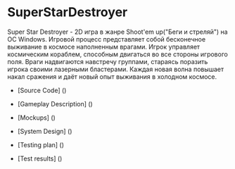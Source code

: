 # SuperStarDestroyer

Super Star Destroyer - 2D игра в жанре Shoot'em up("Беги и стреляй") на ОС Windows. Игровой процесс представляет собой бесконечное выживание в космосе наполненным врагами. Игрок управляет космическим кораблем, способным двигаться во все стороны игрового поля. Враги надвигаются навстречу группами, стараясь поразить игрока своими лазерными бластерами. Каждая новая волна повышает накал сражения и даёт новый опыт выживания в холодном космосе.


* [Source Code]
()

* [Gameplay Description]
()

* [Mockups]
()


* [System Design]
()


* [Testing plan]
()

* [Test results]
()

